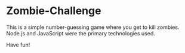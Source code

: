 # Zombie-Challenge

This is a simple number-guessing game where you get to kill zombies. Node.js and JavaScript were the primary technologies used.

Have fun!
